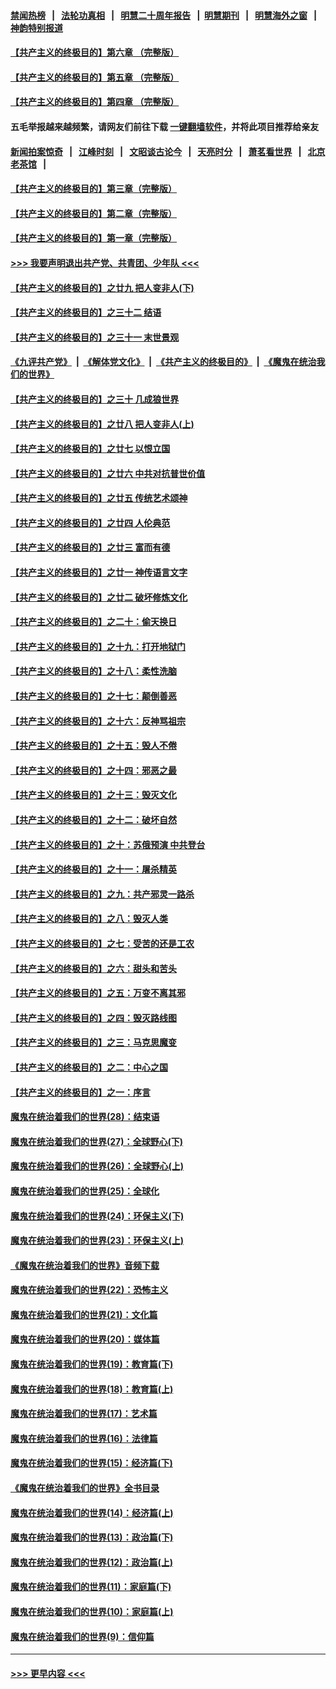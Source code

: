 #### [禁闻热榜](热点新闻.md?=0)  &nbsp;&nbsp;|&nbsp;&nbsp; [法轮功真相](https://github.com/gfw-breaker/truth/blob/master/README.md?=0) &nbsp;&nbsp;|&nbsp;&nbsp; [明慧二十周年报告](https://github.com/gfw-breaker/mh-reports/blob/master/README.md?=0) &nbsp;&nbsp;|&nbsp;&nbsp;[明慧期刊](https://github.com/gfw-breaker/mh-qikan) &nbsp;&nbsp;|&nbsp;&nbsp; [明慧海外之窗](https://github.com/gfw-breaker/mh-news/blob/master/README.md?=0) &nbsp;&nbsp;|&nbsp;&nbsp; [神韵特别报道](https://github.com/gfw-breaker/mh-news/blob/master/shenyun.md?=0)
#### [【共产主义的终极目的】第六章 （完整版）](../pages/nsc422/n11428913.md?t=02280031) 
#### [【共产主义的终极目的】第五章 （完整版）](../pages/nsc422/n11428912.md?t=02280031) 
#### [【共产主义的终极目的】第四章 （完整版）](../pages/nsc422/n11428907.md?t=02280031) 
#### 五毛举报越来越频繁，请网友们前往下载 [一键翻墙软件](https://github.com/gfw-breaker/ssr-accounts)，并将此项目推荐给亲友
#### [新闻拍案惊奇](https://github.com/gfw-breaker/banned-news/blob/master/pages/link4.md) &nbsp;&nbsp;|&nbsp;&nbsp; [江峰时刻](https://github.com/gfw-breaker/banned-news/blob/master/pages/link4.md) &nbsp;&nbsp;|&nbsp;&nbsp; [文昭谈古论今](https://github.com/gfw-breaker/banned-news/blob/master/pages/link4.md) &nbsp;&nbsp;|&nbsp;&nbsp; [天亮时分](https://github.com/gfw-breaker/banned-news/blob/master/pages/link4.md) &nbsp;&nbsp;|&nbsp;&nbsp; [萧茗看世界](https://github.com/gfw-breaker/banned-news/blob/master/pages/link4.md) &nbsp;&nbsp;|&nbsp;&nbsp; [北京老茶馆](https://github.com/gfw-breaker/banned-news/blob/master/pages/link4.md) &nbsp;&nbsp;|&nbsp;&nbsp; 
#### [【共产主义的终极目的】第三章（完整版）](../pages/nsc422/n11428848.md?t=02280031) 
#### [【共产主义的终极目的】第二章（完整版）](../pages/nsc422/n11428831.md?t=02280031) 
#### [【共产主义的终极目的】第一章（完整版）](../pages/nsc422/n11417651.md?t=02280031) 
#### [>>> 我要声明退出共产党、共青团、少年队 <<<](https://github.com/begood0513/goodnews/blob/master/quit/letter.md) 
#### [【共产主义的终极目的】之廿九 把人变非人(下)](../pages/nsc422/n11344140.md?t=02280031) 
#### [【共产主义的终极目的】之三十二 结语](../pages/nsc422/n11360535.md?t=02280031) 
#### [【共产主义的终极目的】之三十一 末世景观](../pages/nsc422/n11351129.md?t=02280031) 
#### [《九评共产党》](https://github.com/begood0513/9ping.md/blob/master/README.md) &nbsp;|&nbsp; [《解体党文化》](../../../../jtdwh.md/blob/master/README.md)  &nbsp;|&nbsp; [《共产主义的终极目的》](../../../../gczydzjmd.md/blob/master/README.md) &nbsp;|&nbsp; [《魔鬼在统治我们的世界》](../../../../mgztzwmdsj.md/blob/master/README.md) 
#### [【共产主义的终极目的】之三十 几成狼世界](../pages/nsc422/n11348280.md?t=02280031) 
#### [【共产主义的终极目的】之廿八 把人变非人(上)](../pages/nsc422/n11340492.md?t=02280031) 
#### [【共产主义的终极目的】之廿七 以恨立国](../pages/nsc422/n11336944.md?t=02280031) 
#### [【共产主义的终极目的】之廿六 中共对抗普世价值](../pages/nsc422/n11324785.md?t=02280031) 
#### [【共产主义的终极目的】之廿五 传统艺术颂神](../pages/nsc422/n11296396.md?t=02280031) 
#### [【共产主义的终极目的】之廿四 人伦典范](../pages/nsc422/n11296397.md?t=02280031) 
#### [【共产主义的终极目的】之廿三 富而有德](../pages/nsc422/n11283598.md?t=02280031) 
#### [【共产主义的终极目的】之廿一 神传语言文字](../pages/nsc422/n11263265.md?t=02280031) 
#### [【共产主义的终极目的】之廿二 破坏修炼文化](../pages/nsc422/n11245728.md?t=02280031) 
#### [【共产主义的终极目的】之二十：偷天换日](../pages/nsc422/n11238846.md?t=02280031) 
#### [【共产主义的终极目的】之十九：打开地狱门](../pages/nsc422/n11206376.md?t=02280031) 
#### [【共产主义的终极目的】之十八：柔性洗脑](../pages/nsc422/n11199994.md?t=02280031) 
#### [【共产主义的终极目的】之十七：颠倒善恶](../pages/nsc422/n11179782.md?t=02280031) 
#### [【共产主义的终极目的】之十六：反神骂祖宗](../pages/nsc422/n11166798.md?t=02280031) 
#### [【共产主义的终极目的】之十五：毁人不倦](../pages/nsc422/n11166792.md?t=02280031) 
#### [【共产主义的终极目的】之十四：邪恶之最](../pages/nsc422/n11150249.md?t=02280031) 
#### [【共产主义的终极目的】之十三：毁灭文化](../pages/nsc422/n11135227.md?t=02280031) 
#### [【共产主义的终极目的】之十二：破坏自然](../pages/nsc422/n11135214.md?t=02280031) 
#### [【共产主义的终极目的】之十：苏俄预演 中共登台](../pages/nsc422/n11118424.md?t=02280031) 
#### [【共产主义的终极目的】之十一：屠杀精英](../pages/nsc422/n11118442.md?t=02280031) 
#### [【共产主义的终极目的】之九：共产邪灵一路杀](../pages/nsc422/n11114139.md?t=02280031) 
#### [【共产主义的终极目的】之八：毁灭人类](../pages/nsc422/n11108503.md?t=02280031) 
#### [【共产主义的终极目的】之七：受苦的还是工农](../pages/nsc422/n11101809.md?t=02280031) 
#### [【共产主义的终极目的】之六：甜头和苦头](../pages/nsc422/n11096971.md?t=02280031) 
#### [【共产主义的终极目的】之五：万变不离其邪](../pages/nsc422/n11091285.md?t=02280031) 
#### [【共产主义的终极目的】之四：毁灭路线图](../pages/nsc422/n11086284.md?t=02280031) 
#### [【共产主义的终极目的】之三：马克思魔变](../pages/nsc422/n11061941.md?t=02280031) 
#### [【共产主义的终极目的】之二：中心之国](../pages/nsc422/n11047728.md?t=02280031) 
#### [【共产主义的终极目的】之一：序言](../pages/nsc422/n11086077.md?t=02280031) 
#### [魔鬼在统治着我们的世界(28)：结束语](../pages/nsc422/n10936246.md?t=02280031) 
#### [魔鬼在统治着我们的世界(27)：全球野心(下)](../pages/nsc422/n10928319.md?t=02280031) 
#### [魔鬼在统治着我们的世界(26)：全球野心(上)](../pages/nsc422/n10900318.md?t=02280031) 
#### [魔鬼在统治着我们的世界(25)：全球化](../pages/nsc422/n10788205.md?t=02280031) 
#### [魔鬼在统治着我们的世界(24)：环保主义(下)](../pages/nsc422/n10695307.md?t=02280031) 
#### [魔鬼在统治着我们的世界(23)：环保主义(上)](../pages/nsc422/n10688613.md?t=02280031) 
#### [《魔鬼在统治着我们的世界》音频下载](../pages/nsc422/n10635553.md?t=02280031) 
#### [魔鬼在统治着我们的世界(22)：恐怖主义](../pages/nsc422/n10614727.md?t=02280031) 
#### [魔鬼在统治着我们的世界(21)：文化篇](../pages/nsc422/n10597706.md?t=02280031) 
#### [魔鬼在统治着我们的世界(20)：媒体篇](../pages/nsc422/n10586579.md?t=02280031) 
#### [魔鬼在统治着我们的世界(19)：教育篇(下)](../pages/nsc422/n10564808.md?t=02280031) 
#### [魔鬼在统治着我们的世界(18)：教育篇(上)](../pages/nsc422/n10526970.md?t=02280031) 
#### [魔鬼在统治着我们的世界(17)：艺术篇](../pages/nsc422/n10499093.md?t=02280031) 
#### [魔鬼在统治着我们的世界(16)：法律篇](../pages/nsc422/n10485969.md?t=02280031) 
#### [魔鬼在统治着我们的世界(15)：经济篇(下)](../pages/nsc422/n10469975.md?t=02280031) 
#### [《魔鬼在统治着我们的世界》全书目录](../pages/nsc422/n10464261.md?t=02280031) 
#### [魔鬼在统治着我们的世界(14)：经济篇(上)](../pages/nsc422/n10457370.md?t=02280031) 
#### [魔鬼在统治着我们的世界(13)：政治篇(下)](../pages/nsc422/n10448270.md?t=02280031) 
#### [魔鬼在统治着我们的世界(12)：政治篇(上)](../pages/nsc422/n10444576.md?t=02280031) 
#### [魔鬼在统治着我们的世界(11)：家庭篇(下)](../pages/nsc422/n10440961.md?t=02280031) 
#### [魔鬼在统治着我们的世界(10)：家庭篇(上)](../pages/nsc422/n10435448.md?t=02280031) 
#### [魔鬼在统治着我们的世界(9)：信仰篇](../pages/nsc422/n10432159.md?t=02280031) 

----
#### [ >>> 更早内容 <<< ](../indexes/nsc422-earlier.md)
